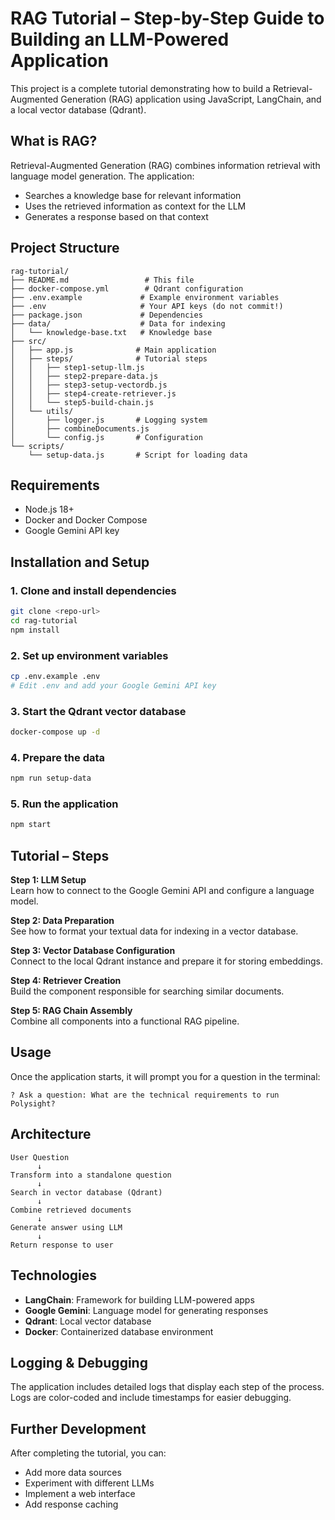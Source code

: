# RAG Tutorial – Step-by-Step Guide to Building an LLM-Powered Application

This project is a complete tutorial demonstrating how to build a Retrieval-Augmented Generation (RAG) application using JavaScript, LangChain, and a local vector database (Qdrant).

## What is RAG?

Retrieval-Augmented Generation (RAG) combines information retrieval with language model generation. The application:

- Searches a knowledge base for relevant information
- Uses the retrieved information as context for the LLM
- Generates a response based on that context

## Project Structure

```
rag-tutorial/
├── README.md                 # This file  
├── docker-compose.yml        # Qdrant configuration  
├── .env.example             # Example environment variables  
├── .env                     # Your API keys (do not commit!)  
├── package.json             # Dependencies  
├── data/                    # Data for indexing  
│   └── knowledge-base.txt   # Knowledge base  
├── src/
│   ├── app.js              # Main application  
│   ├── steps/              # Tutorial steps  
│   │   ├── step1-setup-llm.js  
│   │   ├── step2-prepare-data.js  
│   │   ├── step3-setup-vectordb.js  
│   │   ├── step4-create-retriever.js  
│   │   └── step5-build-chain.js  
│   └── utils/
│       ├── logger.js       # Logging system  
│       ├── combineDocuments.js  
│       └── config.js       # Configuration  
└── scripts/
    └── setup-data.js       # Script for loading data
```

## Requirements

- Node.js 18+
- Docker and Docker Compose
- Google Gemini API key

## Installation and Setup

### 1. Clone and install dependencies
```bash
git clone <repo-url>
cd rag-tutorial
npm install
```

### 2. Set up environment variables
```bash
cp .env.example .env
# Edit .env and add your Google Gemini API key
```

### 3. Start the Qdrant vector database
```bash
docker-compose up -d
```

### 4. Prepare the data
```bash
npm run setup-data
```

### 5. Run the application
```bash
npm start
```

## Tutorial – Steps

**Step 1: LLM Setup**  
Learn how to connect to the Google Gemini API and configure a language model.

**Step 2: Data Preparation**  
See how to format your textual data for indexing in a vector database.

**Step 3: Vector Database Configuration**  
Connect to the local Qdrant instance and prepare it for storing embeddings.

**Step 4: Retriever Creation**  
Build the component responsible for searching similar documents.

**Step 5: RAG Chain Assembly**  
Combine all components into a functional RAG pipeline.

## Usage

Once the application starts, it will prompt you for a question in the terminal:
```
? Ask a question: What are the technical requirements to run Polysight?
```

## Architecture

```
User Question  
      ↓  
Transform into a standalone question  
      ↓  
Search in vector database (Qdrant)  
      ↓  
Combine retrieved documents  
      ↓  
Generate answer using LLM  
      ↓  
Return response to user  
```

## Technologies

- **LangChain**: Framework for building LLM-powered apps
- **Google Gemini**: Language model for generating responses
- **Qdrant**: Local vector database
- **Docker**: Containerized database environment

## Logging & Debugging

The application includes detailed logs that display each step of the process. Logs are color-coded and include timestamps for easier debugging.

## Further Development

After completing the tutorial, you can:

- Add more data sources
- Experiment with different LLMs
- Implement a web interface
- Add response caching  
